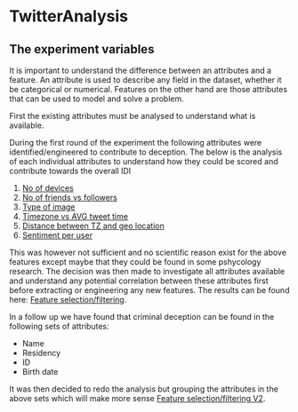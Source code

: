 # TwitterAnalysis
## The experiment variables

It is important to understand the difference between an attributes and a feature.
An attribute is used to describe any field in the dataset, whether it be categorical or numerical.
Features on the other hand are those attributes that can be used to model and solve a problem.

First the existing attributes must be analysed to understand what is available.

During the first round of the experiment the following attributes were identified/engineered to contribute to deception. The below is the analysis of each individual attributes to understand how they could be scored and contribute towards the overall IDI

1. [No of devices](/Engine/FactorTraining/FactorAnalysis-NoOfDevices.md)
2. [No of friends vs followers](/Engine/FactorTraining/FactorAnalysis-FriendsFollowers.md)
3. [Type of image](/Engine/FactorTraining/FactorAnalysis-ImgType.md)
4. [Timezone vs AVG tweet time](/Engine/FactorTraining/FactorAnalysis-AvgTweetTime.md)
5. [Distance between TZ and geo location](/Engine/FactorTraining/FactorAnalysis-Distances.md)
6. [Sentiment per user](/Engine/FactorTraining/FactorAnalysis-Sentiment.md)

This was however not sufficient and no scientific reason exist for the above features except maybe that they could be found in some pshycology research. The decision was then made to investigate all attributes available and understand any potential correlation between these attributes first before extracting or engineering any new features.
The results can be found here: [Feature selection/filtering](/Engine/FeatureIdentification/FeatureIdentification.md).

In a follow up we have found that criminal deception can be found in the following sets of attributes:

- Name
- Residency
- ID
- Birth date

It was then decided to redo the analysis but grouping the attributes in the above sets which will make more sense [Feature selection/filtering V2](/Engine/FeatureIdentification/FeatureIdentification2.md). 



  
